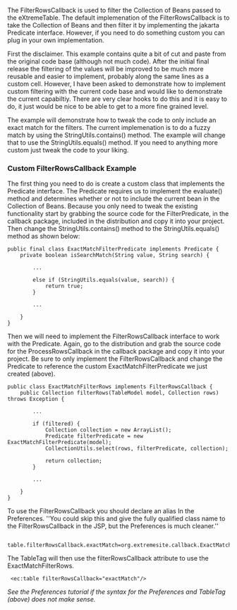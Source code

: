 The FilterRowsCallback is used to filter the Collection of Beans passed to the eXtremeTable. The default implemenation of the FilterRowsCallback is to take the Collection of Beans and then filter it by implementing the jakarta Predicate interface. However, if you need to do something custom you can plug in your own implementation.

First the disclaimer. This example contains quite a bit of cut and paste from the original code base (although not much code). After the initial final release the filtering of the values will be improved to be much more reusable and easier to implement, probably along the same lines as a custom cell. However, I have been asked to demonstrate how to implement custom filtering with the current code base and would like to demonstrate the current capabiltiy. There are very clear hooks to do this and it is easy to do, it just would be nice to be able to get to a more fine grained level.

The example will demonstrate how to tweak the code to only include an exact match for the filters. The current implemenation is to do a fuzzy match by using the StringUtils.contains() method. The example will change that to use the StringUtils.equals() method. If you need to anything more custom just tweak the code to your liking.

### Custom FilterRowsCallback Example ###

The first thing you need to do is create a custom class that implements the Predicate interface. The Predicate requires us to implement the evaluate() method and determines whether or not to include the current bean in the Collection of Beans. Because you only need to tweak the existing functionality start by grabbing the source code for the FilterPredicate, in the callback package, included in the distribution and copy it into your project. Then change the StringUtils.contains() method to the StringUtils.equals() method as shown below:

```
public final class ExactMatchFilterPredicate implements Predicate {
    private boolean isSearchMatch(String value, String search) {
        
        ...

        else if (StringUtils.equals(value, search)) {
            return true;
        }

        ...

    }
}
```

Then we will need to implement the FilterRowsCallback interface to work with the Predicate. Again, go to the distribution and grab the source code for the ProcessRowsCallback in the callback package and copy it into your project. Be sure to only implement the FilterRowsCallback and change the Predicate to reference the custom ExactMatchFilterPredicate we just created (above).

```
public class ExactMatchFilterRows implements FilterRowsCallback {
    public Collection filterRows(TableModel model, Collection rows) throws Exception {
         
        ...
        
        if (filtered) {
            Collection collection = new ArrayList();
            Predicate filterPredicate = new ExactMatchFilterPredicate(model);
            CollectionUtils.select(rows, filterPredicate, collection);

            return collection;
        }

        ...

    }
}
```

To use the FilterRowsCallback you should declare an alias In the Preferences. ''You could skip this and give the fully qualified class name to the FilterRowsCallback in the JSP, but the Preferences is much cleaner.''

```
 table.filterRowsCallback.exactMatch=org.extremesite.callback.ExactMatchFilterRows
```

The TableTag will then use the filterRowsCallback attribute to use the ExactMatchFilterRows.

```
 <ec:table filterRowsCallback="exactMatch"/>
```

_See the Preferences tutorial if the syntax for the Preferences and TableTag (above) does not make sense._